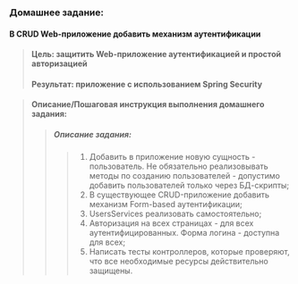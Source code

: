 ### Домашнее задание:<br/>

#### В CRUD Web-приложение добавить механизм аутентификации

> #### Цель: защитить Web-приложение аутентификацией и простой авторизацией
> #### Результат: приложение с использованием Spring Security

> #### Описание/Пошаговая инструкция выполнения домашнего задания:
>> #####  Описание задания:
>>> 1) Добавить в приложение новую сущность - пользователь. Не обязательно реализовывать методы по созданию пользователей - допустимо добавить пользователей только через БД-скрипты;
>>> 2) В существующее CRUD-приложение добавить механизм Form-based аутентификации;
>>> 3) UsersServices реализовать самостоятельно;
>>> 4) Авторизация на всех страницах - для всех аутентифицированных. Форма логина - доступна для всех;
>>> 5) Написать тесты контроллеров, которые проверяют, что все необходимые ресурсы действительно защищены. 